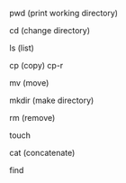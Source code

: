 pwd (print working directory)

cd (change directory)

ls (list)

cp (copy)
cp-r

mv (move)

mkdir (make directory)

rm (remove)

touch

cat (concatenate)

find
